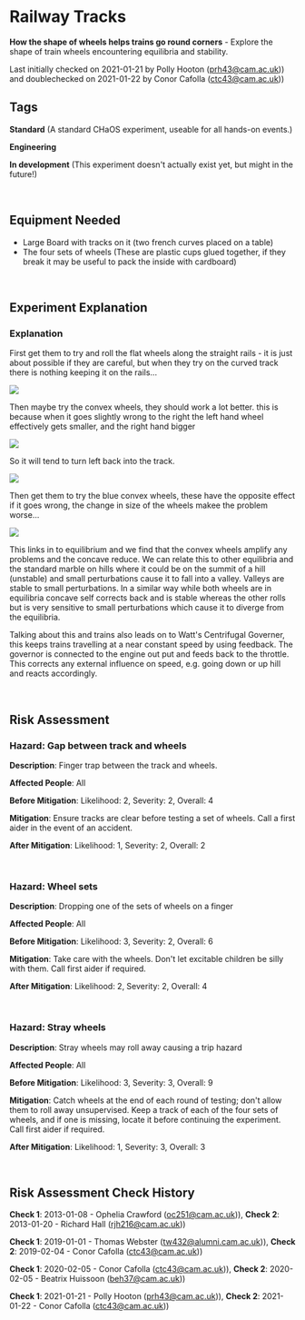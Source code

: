 # Railway Tracks

**How the shape of wheels helps trains go round corners** - Explore the shape of train wheels encountering equilibria and stability.

Last initially checked on 2021-01-21 by Polly Hooton (prh43@cam.ac.uk)) and doublechecked on 2021-01-22 by Conor Cafolla (ctc43@cam.ac.uk))

## Tags
<!--- Start Tags (DO NOT REMOVE THIS COMMENT) --->

**Standard** (A standard CHaOS experiment, useable for all hands-on events.)

**Engineering**

**In development** (This experiment doesn't actually exist yet, but might in the future!)
<!--- End Tags (DO NOT REMOVE THIS COMMENT) --->

<br/>

## Equipment Needed 
- Large Board with tracks on it (two french curves placed on a table)
- The four sets of wheels (These are plastic cups glued together, if they break it may be useful to pack the inside with cardboard)

<br/>

## Experiment Explanation 

### Explanation


First get them to try and roll the flat wheels along the straight rails - it is just about possible if they are careful, but when they try on the curved track there is nothing keeping it on the rails...


![](/chaos/sites/default/files/tracks1.gif)


Then maybe try the convex wheels, they should work a lot better. this is because when it goes slightly wrong to the right the left hand wheel effectively gets smaller, and the right hand bigger


![](/chaos/sites/default/files/tracks2.gif)


So it will tend to turn left back into the track.


![](/chaos/sites/default/files/tracks3.gif)


Then get them to try the blue convex wheels, these have the opposite effect if it goes wrong, the change in size of the wheels makee the problem worse...


![](/chaos/sites/default/files/tracks4.gif)



This links in to equilibrium and we find that the convex wheels amplify any problems and the concave reduce. We can relate this to other equilibria and the standard marble on hills where it could be on the summit of a hill (unstable) and small perturbations cause it to fall into a valley. Valleys are stable to small perturbations. In a similar way while both wheels are in equilibria concave self corrects back and is stable whereas the other rolls but is very sensitive to small perturbations which cause it to diverge from the equilibria.

Talking about this and trains also leads on to Watt's Centrifugal Governer, this keeps trains travelling at a near constant speed by using feedback. The governor is connected to the engine out put and feeds back to the throttle. This corrects any external influence on speed, e.g. going down or up hill and reacts accordingly. 

<br/>

## Risk Assessment

### **Hazard**: Gap between track and wheels

**Description**: Finger trap between the track and wheels.

**Affected People**: All

**Before Mitigation**: Likelihood: 2, Severity: 2, Overall: 4

**Mitigation**: Ensure tracks are clear before testing a set of wheels.
Call a first aider in the event of an accident.

**After Mitigation**: Likelihood: 1, Severity: 2, Overall: 2

<br/>

### **Hazard**: Wheel sets

**Description**: Dropping one of the sets of wheels on a finger

**Affected People**: All

**Before Mitigation**: Likelihood: 3, Severity: 2, Overall: 6

**Mitigation**: Take care with the wheels. Don't let excitable children be silly with them.
Call first aider if required.

**After Mitigation**: Likelihood: 2, Severity: 2, Overall: 4

<br/>

### **Hazard**: Stray wheels

**Description**: Stray wheels may roll away causing a trip hazard

**Affected People**: All

**Before Mitigation**: Likelihood: 3, Severity: 3, Overall: 9

**Mitigation**: Catch wheels at the end of each round of testing; don't allow them to roll away unsupervised. Keep a track of each of the four sets of wheels, and if one is missing, locate it before continuing the experiment.
Call first aider if required.

**After Mitigation**: Likelihood: 1, Severity: 3, Overall: 3

<br/>

## Risk Assessment Check History 

**Check 1**: 2013-01-08 - Ophelia Crawford (oc251@cam.ac.uk)), **Check 2**: 2013-01-20 - Richard Hall (rjh216@cam.ac.uk))

**Check 1**: 2019-01-01 - Thomas Webster (tw432@alumni.cam.ac.uk)), **Check 2**: 2019-02-04 - Conor Cafolla (ctc43@cam.ac.uk))

**Check 1**: 2020-02-05 - Conor Cafolla (ctc43@cam.ac.uk)), **Check 2**: 2020-02-05 - Beatrix Huissoon (beh37@cam.ac.uk))

**Check 1**: 2021-01-21 - Polly Hooton (prh43@cam.ac.uk)), **Check 2**: 2021-01-22 - Conor Cafolla (ctc43@cam.ac.uk))